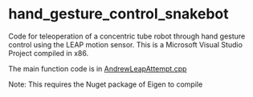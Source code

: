 # hand_gesture_control_snakebot
Code for teleoperation of a concentric tube robot through hand gesture control using the LEAP motion sensor.
This is a Microsoft Visual Studio Project compiled in x86.

The main function code is in [AndrewLeapAttempt.cpp](https://github.com/Andrew-Raz-ACRV/hand_gesture_control_snakebot/blob/main/AndrewsLeapAttempt/AndrewsLeapAttempt/AndrewsLeapAttempt.cpp)

Note: This requires the Nuget package of Eigen to compile

